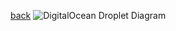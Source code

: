 [back](\readme.md)
![DigitalOcean Droplet Diagram](https://lucid.app/publicSegments/view/51aa72a1-aa71-44d0-9109-6349dd19b077/image.png)
